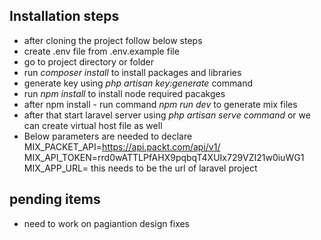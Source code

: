## Installation steps
- after cloning the project follow below steps
- create .env file from .env.example file
- go to project directory or folder
- run *composer install* to install packages and libraries
- generate key using *php artisan key:generate* command
- run *npm install* to install node required pacakges
- after npm install - run command *npm run dev* to generate mix files 
- after that start laravel server using *php artisan serve command* or we can create virtual host file as well
- Below parameters are needed to declare 
    MIX_PACKET_API=https://api.packt.com/api/v1/
    MIX_API_TOKEN=rrd0wATTLPfAHX9pqbqT4XUIx729VZI21w0iuWG1
    MIX_APP_URL= this needs to be the url of laravel project
    
    
## pending items
- need to work on pagiantion design fixes
